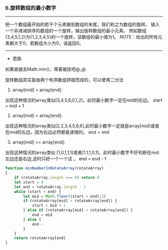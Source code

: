 ### 6.旋转数组的最小数字

---

把一个数组最开始的若干个元素搬到数组的末尾，我们称之为数组的旋转。
输入一个非递减排序的数组的一个旋转，输出旋转数组的最小元素。
例如数组{3,4,5,1,2}为{1,2,3,4,5}的一个旋转，该数组的最小值为1。
NOTE：给出的所有元素都大于0，若数组大小为0，请返回0。

---

* 思路

如果直接去Math.min()，等着被挂吧@_@

旋转数组其实是由两个有序数组拼接而成的，可以使用二分法

1. array[mid] > array[end]:

出现这种情况的array类似[3,4,5,6,0,1,2]，此时最小数字一定在mid的右边。 start = mid + 1

2. array[mid] < array[end]:

出现这种情况的array类似[2,2,3,4,5,6,6],此时最小数字一定就是array[mid]或者在mid的左边。因为右边必然都是递增的。 end = mid

3. array[mid] == array[end]:

出现这种情况的array类似 [1,0,1,1,1]或者[1,1,1,0,1]，此时最小数字不好判断在mid左边还是右边,这时只好一个一个试 。 end = end - 1


``` js
function minNumberInRotateArray(rotateArray)
{
    if (rotateArray.length === 0) return 0
    let start = 0
    let end = rotateArray.length - 1
    while (start < end) {
        let mid = Math.floor((start + end)/2)
        if (rotateArray[mid] > rotateArray[end]) {
            start = mid + 1
        } else if (rotateArray[mid] < rotateArray[end]) {
            end = mid
        } else {
            end--
        }
    }
    return rotateArray[end]
}
```
